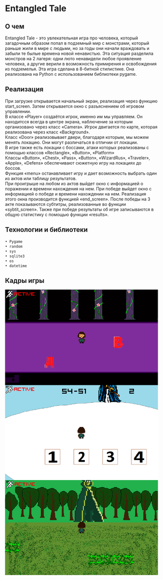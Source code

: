 # Entangled Tale

## О чем

Entangled Tale - это увлекательная игра про человека, который загадочным образом попал в подземный мир с монстрами, который раньше жили в мире с людьми, но за годы они начали враждовать и забыли те былые времена новой ненавистью. Эта ситуация разделила монстров на 2 лагеря: одни люто ненавидели любое проявление человека, а другие верили в возможность примирения и освобождения из подземелья. Эта игра сделана в 8-битной стилистике. Она реализована на Python с использованием библиотеки pygame. 

## Реализация

При загрузке открывается начальный экран, реализация через функцию start_screen. Затем открывается окно с разъяснением об игровом управлении.</br>
В классе «Player» создаётся игрок, именно им мы управляем. Он находитсся всегда в центре экрана, наблючение за которым организовано через класс «Camera». Игрок двигается по карте, которая реализована через класс «Background».</br>
Класс «Door» реализовывает двери, благодаря которым, мы можем менять локацию. Они могут различаться в отличии от локации. </br>
В игре также есть локации с боссами, атаки которых реализованы с помощью классов «Rectangle», «Button», «Platform»</br>
Классы «Button», «Chest», «Pass», «Button», «WizardRus», «Traveler», «Apple», «Defens» обеспечивают сюжетную игру на локациях до боссов.</br>
Функция «menu» останавливает игру и дает возможность выбрать один из актов или таблицу результатов.</br>
При проигрыше на любом из актов выйдет окно с информацией о поражении и времени нахождения на нем. При победе выйдет окно с информацией о победе и времени нахождении на нем. Реализация этого окна производится функцией «end_screen».  После победы на 3 акте показываются субтитры, реализованные во функции «sybtit_screen». Также при победе результаты об игре записываются в общую статистику с помощью функции «results».

## Технологии и библиотеки

```
• Pygame
• random
• sys
• sqlite3
• os
• datetime
```

## Кадры игры

<img align="center" src="./images/image1.png" />
<img align="center" src="./images/image2.png" />
<img align="center" src="./images/image3.png" />
